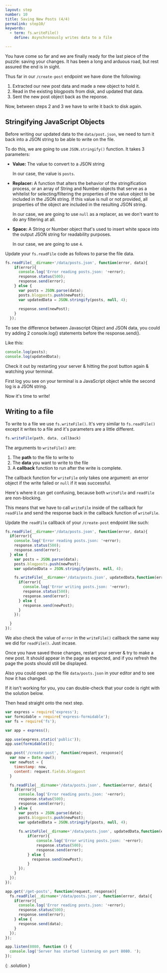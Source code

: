 ```yaml
---
layout: step
number: 10
title: Saving New Posts (4/4)
permalink: step10/
keywords:
  - term: fs.writeFile()
    define: Asynchronously writes data to a file

---
```


You have come so far and we are finally ready for the last piece of the puzzle: saving your changes.  It has been a long and arduous road, but rest assured the end is in sight.

Thus far in our `/create-post` endpoint we have done the following:

1. Extracted our new post data and made a new object to hold it.
2. Read in the existing blogposts from disk, and updated that data.
3. Sent the new post object back as the reponse.

Now, between steps 2 and 3 we have to write it back to disk again.

## Stringifying JavaScript Objects

Before writing our updated data to the `data/post.json`, we need to turn it back into a JSON string to be able to write on the file.

To do this, we are going to use `JSON.stringify()` function. It takes 3 parameters:
 * **Value:** The value to convert to a JSON string
 
    In our case, the value is `posts`.
    
 * **Replacer:** A function that alters the behavior of the stringification process, or an array of String and Number objects that serve as a whitelist for selecting/filtering the properties of the value object to be included in the JSON string. If this value is null or not provided, all properties of the object are included in the resulting JSON string.

    In our case, we are going to use `null` as a replacer, as we don't want to do any filtering at all. 
    
 * **Space:** A String or Number object that's used to insert white space into the output JSON string for readability purposes.
    
    In our case, we are going to use `4`.
    
Update your `fs.readFile` code as follows to parse the file data.

```javascript
fs.readFile(__dirname+'/data/posts.json', function(error, data){
    if(error){
      console.log('Error reading posts.json: '+error);
      response.status(500);
      response.send(error);
    } else {
      var posts = JSON.parse(data);
      posts.blogposts.push(newPost);
      var updatedData = JSON.stringify(posts, null, 4);
      
      response.send(newPost);
    }
  });
```
To see the difference between Javascript Object and JSON data, you could try adding 2 console.log() statements before the response.send().

Like this:

```javascript
console.log(posts);
console.log(updatedData);
```

Check it out by restarting your server & hitting the post button again & watching your terminal.

First log you see on your terminal is a JavaScript object while the second log is a JSON string.

Now it's time to write!

## Writing to a file

To write to a file we use `fs.writeFile()`.  It's very similar to `fs.readFile()` except it writes to a file and it's parameters are a little different.

```javascript
fs.writeFile(path, data, callback)
```

The arguments to `writeFile()` are:

1. The **path** to the file to write to
2. The **data** you want to write to the file
3. A **callback** function to run after the write is complete.

The callback function for `writeFile` only takes one argument: an error object if the write failed or `null` if it was successful.

Here's where it can get confusing, because both `writeFile` and `readFile` are non-blocking.

This means that we have to call `writeFile` inside of the callback for `readFile` and send the response back in the callback function of `writeFile`.

Update the `readFile` callback of your `/create-post` endpoint like such:

```javascript
fs.readFile(__dirname+'/data/posts.json', function(error, data){
  if(error){
    console.log('Error reading posts.json: '+error);
    response.status(500);
    response.send(error);
  } else {
    var posts = JSON.parse(data);
    posts.blogposts.push(newPost);
    var updatedData = JSON.stringify(posts, null, 4);

    fs.writeFile(__dirname+'/data/posts.json', updatedData,function(error){
      if(error){
        console.log('Error writing posts.json: '+error);
        response.status(500);
        response.send(error);        
      } else {
        response.send(newPost);              
      }
    });

  }
});
```

We also check the value of `error` in the `writeFile()` callback the same way we did for `readFile()`.  Just incase.

Once you have saved those changes, restart your server & try to make a new post.  It should appear in the page as expected, and if you refresh the page the posts should still be displayed.

Also you could open up the file `data/posts.json` in your editor and to see how it has changed.

If it isn't working for you, you can double-check that your code is right with the solution below.

Then head straight onto the next step.

```javascript
var express = require('express');
var formidable = require('express-formidable');
var fs = require('fs');

var app = express();

app.use(express.static('public'));
app.use(formidable());

app.post('/create-post', function(request, response){
  var now = Date.now();
  var newPost = {
    timestamp: now,
    content: request.fields.blogpost
  }

  fs.readFile(__dirname+'/data/posts.json', function(error, data){
    if(error){
      console.log('Error reading posts.json: '+error);
      response.status(500);
      response.send(error);
    } else {
      var posts = JSON.parse(data);
      posts.blogposts.push(newPost);
      var updatedData = JSON.stringify(posts, null, 4);
      
      fs.writeFile(__dirname+'/data/posts.json', updatedData,function(error){
          if(error){
              console.log('Error writing posts.json: '+error);
              response.status(500);
              response.send(error); 
          } else {
            response.send(newPost);              
          }  
      });
    }
  });
});

app.get('/get-posts', function(request, response){
  fs.readFile(__dirname+'/data/posts.json', function(error, data){
    if(error){
      console.log('Error reading posts.json: '+error);
      response.status(500);
      response.send(error);
    } else {
      response.send(data);
    }
  });
});

app.listen(8080, function () {
  console.log('Server has started listening on port 8080. ');
});
```
{: .solution }
